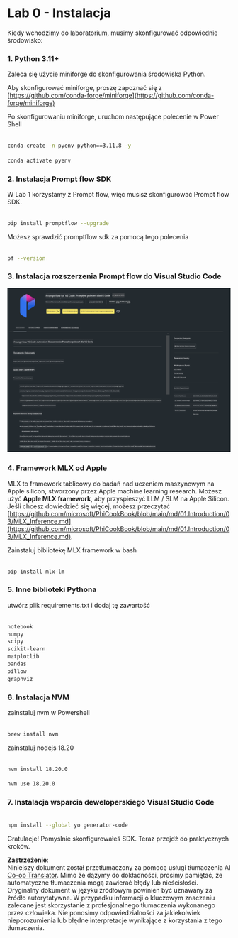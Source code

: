 <!--
CO_OP_TRANSLATOR_METADATA:
{
  "original_hash": "4b16264917d9b93169745d92b8ce8c65",
  "translation_date": "2025-07-17T04:18:45+00:00",
  "source_file": "md/02.Application/02.Code/Phi3/VSCodeExt/HOL/Apple/01.Installations.md",
  "language_code": "pl"
}
-->
# **Lab 0 - Instalacja**

Kiedy wchodzimy do laboratorium, musimy skonfigurować odpowiednie środowisko:


### **1. Python 3.11+**

Zaleca się użycie miniforge do skonfigurowania środowiska Python.

Aby skonfigurować miniforge, proszę zapoznać się z [https://github.com/conda-forge/miniforge](https://github.com/conda-forge/miniforge)

Po skonfigurowaniu miniforge, uruchom następujące polecenie w Power Shell

```bash

conda create -n pyenv python==3.11.8 -y

conda activate pyenv

```


### **2. Instalacja Prompt flow SDK**

W Lab 1 korzystamy z Prompt flow, więc musisz skonfigurować Prompt flow SDK.

```bash

pip install promptflow --upgrade

```

Możesz sprawdzić promptflow sdk za pomocą tego polecenia


```bash

pf --version

```

### **3. Instalacja rozszerzenia Prompt flow do Visual Studio Code**

![pf](../../../../../../../../../translated_images/pf_ext.8cf76b5846e9b8562b0dd276004237b3ff3797066b9f912d39c0ae6c88b35878.pl.png)

### **4. Framework MLX od Apple**

MLX to framework tablicowy do badań nad uczeniem maszynowym na Apple silicon, stworzony przez Apple machine learning research. Możesz użyć **Apple MLX framework**, aby przyspieszyć LLM / SLM na Apple Silicon. Jeśli chcesz dowiedzieć się więcej, możesz przeczytać [https://github.com/microsoft/PhiCookBook/blob/main/md/01.Introduction/03/MLX_Inference.md](https://github.com/microsoft/PhiCookBook/blob/main/md/01.Introduction/03/MLX_Inference.md).

Zainstaluj bibliotekę MLX framework w bash


```bash

pip install mlx-lm

```



### **5. Inne biblioteki Pythona**


utwórz plik requirements.txt i dodaj tę zawartość

```txt

notebook
numpy 
scipy 
scikit-learn 
matplotlib 
pandas 
pillow 
graphviz

```


### **6. Instalacja NVM**

zainstaluj nvm w Powershell 


```bash

brew install nvm

```

zainstaluj nodejs 18.20


```bash

nvm install 18.20.0

nvm use 18.20.0

```

### **7. Instalacja wsparcia deweloperskiego Visual Studio Code**


```bash

npm install --global yo generator-code

```

Gratulacje! Pomyślnie skonfigurowałeś SDK. Teraz przejdź do praktycznych kroków.

**Zastrzeżenie**:  
Niniejszy dokument został przetłumaczony za pomocą usługi tłumaczenia AI [Co-op Translator](https://github.com/Azure/co-op-translator). Mimo że dążymy do dokładności, prosimy pamiętać, że automatyczne tłumaczenia mogą zawierać błędy lub nieścisłości. Oryginalny dokument w języku źródłowym powinien być uznawany za źródło autorytatywne. W przypadku informacji o kluczowym znaczeniu zalecane jest skorzystanie z profesjonalnego tłumaczenia wykonanego przez człowieka. Nie ponosimy odpowiedzialności za jakiekolwiek nieporozumienia lub błędne interpretacje wynikające z korzystania z tego tłumaczenia.